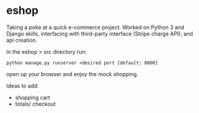 # eshop
Taking a poke at a quick e-commerce project. Worked on Python 3 and Django skills, interfacing with third-party interface (Stripe charge API), and api creation.

In the eshop > src directory run:

  `python manage.py runserver <desired port [default: 8000]`

open up your browser and enjoy the mock shopping.

Ideas to add:
- shopping cart
- totals/ checkout
